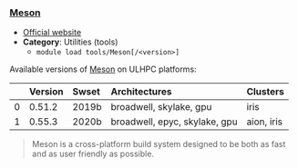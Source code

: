 ### [Meson](https://mesonbuild.com)

* [Official website](https://mesonbuild.com)
* __Category__: Utilities (tools)
    -  `module load tools/Meson[/<version>]`

Available versions of [Meson](https://mesonbuild.com) on ULHPC platforms:

|    | Version   | Swset   | Architectures                 | Clusters   |
|---:|:----------|:--------|:------------------------------|:-----------|
|  0 | 0.51.2    | 2019b   | broadwell, skylake, gpu       | iris       |
|  1 | 0.55.3    | 2020b   | broadwell, epyc, skylake, gpu | aion, iris |

> Meson is a cross-platform build system designed to be both as fast and as user friendly as possible.
